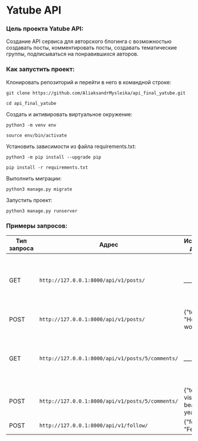 # Yatube API
### Цель проекта Yatube API:
Создание API сервиса для авторского блогинга с возможностью создавать посты, комментировать посты, создавать тематические группы, подписываться на понравившихся авторов.


### Как запустить проект:
Клонировать репозиторий и перейти в него в командной строке:

```
git clone https://github.com/AliaksandrMysleika/api_final_yatube.git
```
```
cd api_final_yatube
```
Cоздать и активировать виртуальное окружение:

```
python3 -m venv env
```
```
source env/bin/activate
```
Установить зависимости из файла requirements.txt:

```
python3 -m pip install --upgrade pip
```
```
pip install -r requirements.txt
```
Выполнить миграции:

```
python3 manage.py migrate
```
Запустить проект:

```
python3 manage.py runserver
```

### Примеры запросов:
Тип запроса|Адрес|Исходящие данные|Ответ
-----------|-----|----------------|-----
GET|```http://127.0.0.1:8000/api/v1/posts/```|*________*|[{"id":1,"author":"Fedor","text":"Hi all! Who is from Russia?","pub_date":"2021-07-23T16:18:28.221740Z","image":null,"group":null},{"id":2,"author":"Aliaksandr","text":"Hello world! Who gonna visit Europe this summer?","pub_date":"2021-07-23T16:19:43.542882Z","image":null,"group":null},]
POST|```http://127.0.0.1:8000/api/v1/posts/```|{"text": "Hello world!"}|{"id":21,"author":"Fedor","text":"Hello world!","pub_date":"2021-07-24T21:42:23.363226Z","image":null,"group":null}
GET|```http://127.0.0.1:8000/api/v1/posts/5/comments/```|*________*|[{"id":1,"author":"Aliaksandr","text":"Yo, man, awesome place! Is it Sabaudia beach on last photo?","created":"2021-07-23T16:29:25.038881Z","post":5},{"id":2,"author":"Fedor","text":"Yes, you're right!)","created":"2021-07-23T16:57:35.219288Z","post":5}]
POST|```http://127.0.0.1:8000/api/v1/posts/5/comments/```|{"text": "I'll visit this beach next year!"}|{"id":3,"author":"John","text":"I'll visit this beach next year!","created":"2021-07-24T21:56:03.166573Z","post":5}
POST|```http://127.0.0.1:8000/api/v1/follow/```|{"following": "Fedor"}|[{"id":4,"user":"John","following":"Fedor"}]
